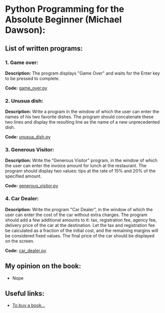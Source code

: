 # Python Programming for the Absolute Beginner (Michael Dawson):
## List of written programs:
### 1. Game over:
**Description:** The program displays "Game Over" and waits for the Enter key to be pressed to complete.

**Code:** [game_over.py](./python_programming_for_the_absolute_beginner/game_over.py)

### 2. Unusua dish:
**Description:** Write a program in the window of which the user can enter the names of his two favorite dishes. The program 
should concatenate these two lines and display the resulting line as the name of a new unprecedented dish.

**Code:** [unusua_dish.py](./python_programming_for_the_absolute_beginner/unusua_dish.py)

### 3. Generous Visitor:
**Description:** Write the “Generous Visitor” program, in the window of which the user can enter the invoice amount for lunch 
at the restaurant. The program should display two values: tips at the rate of 15% and 20% of the specified amount.

**Code:** [generous_visitor.py](./python_programming_for_the_absolute_beginner/generous_visitor.py)

### 4. Car Dealer:
**Description:** Write the program "Car Dealer", in the window of which the user can enter the cost of the car without extra 
charges. The program should add a few additional amounts to it: tax, registration fee, agency fee, delivery price of the car 
at the destination. Let the tax and registration fee be calculated as a fraction of the initial cost, and the remaining margins 
will be considered fixed values. The final price of the car should be displayed on the screen.

**Code:** [car_dealer.py](./python_programming_for_the_absolute_beginner/car_dealer.py)

## My opinion on the book:
- Nope

## Useful links:
- [To buy a book...](https://www.amazon.com/Python-Programming-Absolute-Beginner-3rd/dp/1435455002)
